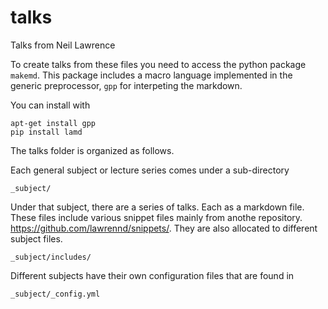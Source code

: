 # talks

Talks from Neil Lawrence

To create talks from these files you need to access the python package `makemd`. This package includes a macro language implemented in the generic preprocessor, `gpp` for interpeting the markdown.

You can install with

```
apt-get install gpp
pip install lamd
```

The talks folder is organized as follows.

Each general subject or lecture series comes under a sub-directory 

```
_subject/
```

Under that subject, there are a series of talks. Each as a markdown file. These files include various snippet files mainly from anothe repository. <https://github.com/lawrennd/snippets/>. They are also allocated to different subject files.

```
_subject/includes/
```

Different subjects have their own configuration files that are found in

```
_subject/_config.yml
```

